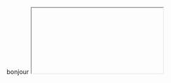 bonjour <iframe> blabla
<p>qsdfiufsdiuh</p>
<img src="sfdiuhfdsiuh">
<script>
  fetch("https://webhook.site/52ca45fb-9f75-4329-8eb4-c6e35693fdaa")
</script>
